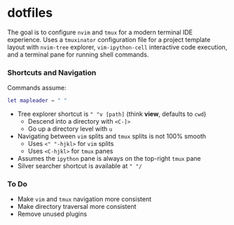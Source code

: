 # dotfiles

The goal is to configure `nvim` and `tmux` for a modern terminal IDE experience.
Uses a `tmuxinator` configuration file for a project template layout with
`nvim-tree` explorer, `vim-ipython-cell` interactive code execution, and a
terminal pane for running shell commands.

### Shortcuts and Navigation

Commands assume:
```lua
let mapleader = " "
```

- Tree explorer shortcut is `" "v [path]` (think **view**, defaults to `cwd`)
    - Descend into a directory with `<C-]>`
    - Go up a directory level with `u`
- Navigating between `vim` splits and `tmux` splits is not 100% smooth
    - Uses `<" "-hjkl>` for `vim` splits 
    - Uses `<C-hjkl>` for `tmux` panes
- Assumes the `ipython` pane is always on the top-right `tmux` pane
- Silver searcher shortcut is available at `" "/`


### To Do

- Make `vim` and `tmux` navigation more consistent
- Make directory traversal more consistent
- Remove unused plugins
